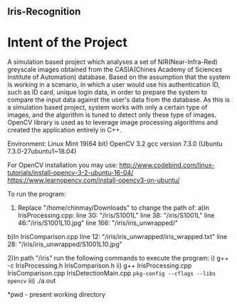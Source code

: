 ## Iris-Recognition

# Intent of the Project
A simulation based project which analyses a set of NIR(Near-Infra-Red) greyscale images obtained from the CASIA(Chines Academy of Sciences Institute of Automation) database. Based on the assumption that the system is working in a scenario, in which a user would use his authentication ID, such as ID card, unique login data, in order to prepare the system to compare the input data against the user's data from the database. 
As this is a simulation based project, system works with only a certain type of images, and the algorithm is tuned to detect only these type of images. OpenCV library is used as to leverage image processing algorithms and created the application entirely in C++.

Environment:
Linux Mint 19(64 bit)
OpenCV 3.2
gcc version 7.3.0 (Ubuntu 7.3.0-27ubuntu1~18.04)

For OpenCV installation you may use:
http://www.codebind.com/linux-tutorials/install-opencv-3-2-ubuntu-16-04/
https://www.learnopencv.com/install-opencv3-on-ubuntu/

To run the program:
1) Replace "/home/chinmay/Downloads" to change the path of:
a)In IrisProcessing.cpp: 
line 30: "<pwd>/iris/S1001L"
line 38: "<pwd>/iris/S1001L"
line 46:"<pwd>/iris/S1001L10.jpg"
line 166: "<pwd>/iris/iris_unwrapped/"

b)In IrisComparison.cpp
line 12: "<pwd>/iris/iris_unwrapped/iris_wrapped.txt"
line 28: "<pwd>/iris/iris_unwrapped/S1001L10.jpg"

2)In path "<pwd>/iris" run the following commands to execute the program:
i) g++ -c IrisProcessing.h IrisComparison.h
ii) g++ IrisProcessing.cpp IrisComparison.cpp IrisDetectionMain.cpp `pkg-config --cflags --libs opencv`
iii) ./a.out

*pwd - present working directory
